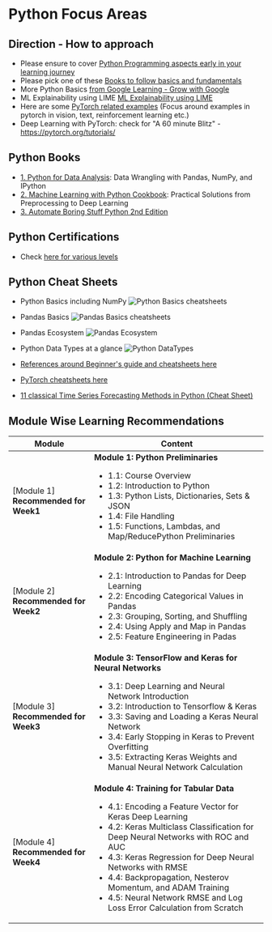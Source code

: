 # Python Focus Areas

## Direction - How to approach
- Please ensure to cover [Python Programming aspects early in your learning journey](https://github.com/kkm24132/Mentoring_Enablement/tree/master/Python/Basics)
- Please pick one of these [Books to follow basics and fundamentals](https://github.com/kkm24132/Mentoring_Enablement/tree/master/Python#python-books)
- More Python Basics [from Google Learning - Grow with Google](https://developers.google.com/edu/python/)
- ML Explainability using LIME [ML Explainability using LIME](https://github.com/kkm24132/Mentoring_Enablement/tree/master/Python/Basics/MLExplainability_using_LIME.ipynb)
- Here are some [PyTorch related examples](https://github.com/pytorch/examples/) (Focus around examples in pytorch in vision, text, reinforcement learning etc.)
- Deep Learning with PyTorch: check for "A 60 minute Blitz" - https://pytorch.org/tutorials/

## Python Books 
- [1. Python for Data Analysis](https://www.amazon.com/Python-Data-Analysis-Wrangling-IPython/dp/1491957662/ref=sr_1_1?crid=26W0VBS8V3T7F&dchild=1&keywords=python+for+data+analysis%2C+2nd+edition&qid=1618843706&s=books&sprefix=Python+for+Data+Anal%2Cstripbooks-intl-ship%2C350&sr=1-1): Data Wrangling with Pandas, NumPy, and IPython
- [2. Machine Learning with Python Cookbook](https://www.amazon.com/Machine-Learning-Python-Cookbook-Preprocessing/dp/1491989386/ref=sr_1_1?dchild=1&keywords=Machine+Learning+with+Python+Cookbook&qid=1618843743&s=books&sr=1-1): Practical Solutions from Preprocessing to Deep Learning
- [3. Automate Boring Stuff Python 2nd Edition](https://www.amazon.com/Automate-Boring-Stuff-Python-2nd/dp/1593279922/ref=sr_1_2?dchild=1&keywords=Automate+the+Boring+Stuff+with+Python%3A+Practical+Programming+for+Total+Beginners&qid=1618843636&s=books&sr=1-2)

## Python Certifications
- Check [here for various levels](https://pythoninstitute.org/certification/)

## Python Cheat Sheets
- Python Basics including NumPy
![Python Basics cheatsheets](/Python/Basics/PythonBasics_Cheatsheets.png)

- Pandas Basics
![Pandas Basics cheatsheets](/Python/Basics/PandasBasics_Cheatsheets.png)

- Pandas Ecosystem
![Pandas Ecosystem](/Python/Basics/Pandas_Ecosystem.png)

- Python Data Types at a glance
![Python DataTypes](/Python/Basics/Python_DataTypes.png)

- [References around Beginner's guide and cheatsheets here](https://ehmatthes.github.io/pcc/cheatsheets/README.html)

- [PyTorch cheatsheets here](https://pytorch.org/tutorials/beginner/ptcheat.html)

- [11 classical Time Series Forecasting Methods in Python (Cheat Sheet)](https://machinelearningmastery.com/time-series-forecasting-methods-in-python-cheat-sheet/)


## Module Wise Learning Recommendations

Module|Content
---|---
[Module 1]<br>**Recommended for Week1** | **Module 1: Python Preliminaries**<ul><li>1.1: Course Overview<li>1.2: Introduction to Python<li>1.3: Python Lists, Dictionaries, Sets & JSON<li>1.4: File Handling<li>1.5: Functions, Lambdas, and Map/ReducePython Preliminaries</ul>
[Module 2]<br>**Recommended for Week2** | **Module 2: Python for Machine Learning**<ul><li>2.1: Introduction to Pandas for Deep Learning<li>2.2: Encoding Categorical Values in Pandas<li>2.3: Grouping, Sorting, and Shuffling<li>2.4: Using Apply and Map in Pandas<li>2.5: Feature Engineering in Padas </ul>
[Module 3]<br>**Recommended for Week3** | **Module 3: TensorFlow and Keras for Neural Networks**<ul><li>3.1: Deep Learning and Neural Network Introduction<li>3.2: Introduction to Tensorflow & Keras<li>3.3: Saving and Loading a Keras Neural Network<li>3.4: Early Stopping in Keras to Prevent Overfitting<li>3.5: Extracting Keras Weights and Manual Neural Network Calculation</ul>
[Module 4]<br>**Recommended for Week4** | **Module 4: Training for Tabular Data**<ul><li>4.1: Encoding a Feature Vector for Keras Deep Learning<li>4.2: Keras Multiclass Classification for Deep Neural Networks with ROC and AUC<li>4.3: Keras Regression for Deep Neural Networks with RMSE<li>4.4: Backpropagation, Nesterov Momentum, and ADAM Training<li>4.5: Neural Network RMSE and Log Loss Error Calculation from Scratch</ul>
